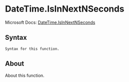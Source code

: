 # DateTime.IsInNextNSeconds

Microsoft Docs: [DateTime.IsInNextNSeconds](https://docs.microsoft.com/en-us/powerquery-m/datetime-isinnextnseconds)

## Syntax

```
Syntax for this function.
```

## About

About this function.

